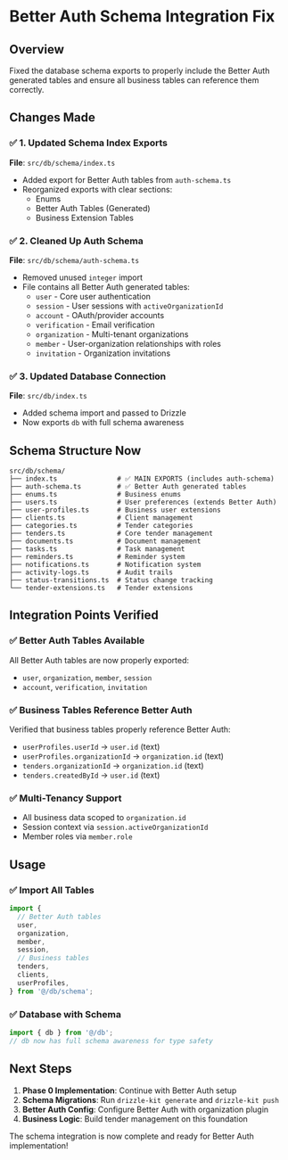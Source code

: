 # Better Auth Schema Integration Fix

## Overview

Fixed the database schema exports to properly include the Better Auth generated tables and ensure all business tables can reference them correctly.

## Changes Made

### ✅ **1. Updated Schema Index Exports**

**File**: `src/db/schema/index.ts`

- Added export for Better Auth tables from `auth-schema.ts`
- Reorganized exports with clear sections:
  - Enums
  - Better Auth Tables (Generated)
  - Business Extension Tables

### ✅ **2. Cleaned Up Auth Schema**

**File**: `src/db/schema/auth-schema.ts`

- Removed unused `integer` import
- File contains all Better Auth generated tables:
  - `user` - Core user authentication
  - `session` - User sessions with `activeOrganizationId`
  - `account` - OAuth/provider accounts
  - `verification` - Email verification
  - `organization` - Multi-tenant organizations
  - `member` - User-organization relationships with roles
  - `invitation` - Organization invitations

### ✅ **3. Updated Database Connection**

**File**: `src/db/index.ts`

- Added schema import and passed to Drizzle
- Now exports `db` with full schema awareness

## Schema Structure Now

```
src/db/schema/
├── index.ts               # ✅ MAIN EXPORTS (includes auth-schema)
├── auth-schema.ts         # ✅ Better Auth generated tables
├── enums.ts               # Business enums
├── users.ts               # User preferences (extends Better Auth)
├── user-profiles.ts       # Business user extensions
├── clients.ts             # Client management
├── categories.ts          # Tender categories
├── tenders.ts             # Core tender management
├── documents.ts           # Document management
├── tasks.ts               # Task management
├── reminders.ts           # Reminder system
├── notifications.ts       # Notification system
├── activity-logs.ts       # Audit trails
├── status-transitions.ts  # Status change tracking
└── tender-extensions.ts   # Tender extensions
```

## Integration Points Verified

### ✅ **Better Auth Tables Available**

All Better Auth tables are now properly exported:

- `user`, `organization`, `member`, `session`
- `account`, `verification`, `invitation`

### ✅ **Business Tables Reference Better Auth**

Verified that business tables properly reference Better Auth:

- `userProfiles.userId` → `user.id` (text)
- `userProfiles.organizationId` → `organization.id` (text)
- `tenders.organizationId` → `organization.id` (text)
- `tenders.createdById` → `user.id` (text)

### ✅ **Multi-Tenancy Support**

- All business data scoped to `organization.id`
- Session context via `session.activeOrganizationId`
- Member roles via `member.role`

## Usage

### ✅ **Import All Tables**

```typescript
import {
  // Better Auth tables
  user,
  organization,
  member,
  session,
  // Business tables
  tenders,
  clients,
  userProfiles,
} from '@/db/schema';
```

### ✅ **Database with Schema**

```typescript
import { db } from '@/db';
// db now has full schema awareness for type safety
```

## Next Steps

1. **Phase 0 Implementation**: Continue with Better Auth setup
2. **Schema Migrations**: Run `drizzle-kit generate` and `drizzle-kit push`
3. **Better Auth Config**: Configure Better Auth with organization plugin
4. **Business Logic**: Build tender management on this foundation

The schema integration is now complete and ready for Better Auth implementation!
